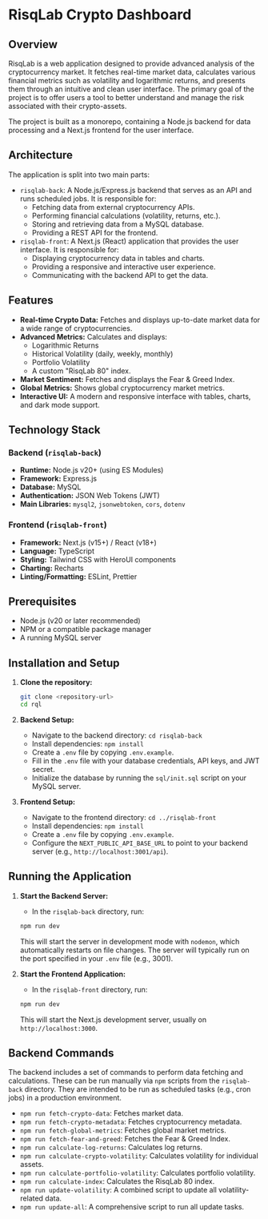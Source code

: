# RisqLab Crypto Dashboard

## Overview

RisqLab is a web application designed to provide advanced analysis of the cryptocurrency market. It fetches real-time market data, calculates various financial metrics such as volatility and logarithmic returns, and presents them through an intuitive and clean user interface. The primary goal of the project is to offer users a tool to better understand and manage the risk associated with their crypto-assets.

The project is built as a monorepo, containing a Node.js backend for data processing and a Next.js frontend for the user interface.

## Architecture

The application is split into two main parts:

-   `risqlab-back`: A Node.js/Express.js backend that serves as an API and runs scheduled jobs. It is responsible for:
    -   Fetching data from external cryptocurrency APIs.
    -   Performing financial calculations (volatility, returns, etc.).
    -   Storing and retrieving data from a MySQL database.
    -   Providing a REST API for the frontend.
-   `risqlab-front`: A Next.js (React) application that provides the user interface. It is responsible for:
    -   Displaying cryptocurrency data in tables and charts.
    -   Providing a responsive and interactive user experience.
    -   Communicating with the backend API to get the data.

## Features

-   **Real-time Crypto Data:** Fetches and displays up-to-date market data for a wide range of cryptocurrencies.
-   **Advanced Metrics:** Calculates and displays:
    -   Logarithmic Returns
    -   Historical Volatility (daily, weekly, monthly)
    -   Portfolio Volatility
    -   A custom "RisqLab 80" index.
-   **Market Sentiment:** Fetches and displays the Fear & Greed Index.
-   **Global Metrics:** Shows global cryptocurrency market metrics.
-   **Interactive UI:** A modern and responsive interface with tables, charts, and dark mode support.

## Technology Stack

### Backend (`risqlab-back`)

-   **Runtime:** Node.js v20+ (using ES Modules)
-   **Framework:** Express.js
-   **Database:** MySQL
-   **Authentication:** JSON Web Tokens (JWT)
-   **Main Libraries:** `mysql2`, `jsonwebtoken`, `cors`, `dotenv`

### Frontend (`risqlab-front`)

-   **Framework:** Next.js (v15+) / React (v18+)
-   **Language:** TypeScript
-   **Styling:** Tailwind CSS with HeroUI components
-   **Charting:** Recharts
-   **Linting/Formatting:** ESLint, Prettier

## Prerequisites

-   Node.js (v20 or later recommended)
-   NPM or a compatible package manager
-   A running MySQL server

## Installation and Setup

1.  **Clone the repository:**
    ```bash
    git clone <repository-url>
    cd rql
    ```

2.  **Backend Setup:**
    -   Navigate to the backend directory: `cd risqlab-back`
    -   Install dependencies: `npm install`
    -   Create a `.env` file by copying `.env.example`.
    -   Fill in the `.env` file with your database credentials, API keys, and JWT secret.
    -   Initialize the database by running the `sql/init.sql` script on your MySQL server.

3.  **Frontend Setup:**
    -   Navigate to the frontend directory: `cd ../risqlab-front`
    -   Install dependencies: `npm install`
    -   Create a `.env` file by copying `.env.example`.
    -   Configure the `NEXT_PUBLIC_API_BASE_URL` to point to your backend server (e.g., `http://localhost:3001/api`).

## Running the Application

1.  **Start the Backend Server:**
    -   In the `risqlab-back` directory, run:
    ```bash
    npm run dev
    ```
    This will start the server in development mode with `nodemon`, which automatically restarts on file changes. The server will typically run on the port specified in your `.env` file (e.g., 3001).

2.  **Start the Frontend Application:**
    -   In the `risqlab-front` directory, run:
    ```bash
    npm run dev
    ```
    This will start the Next.js development server, usually on `http://localhost:3000`.

## Backend Commands

The backend includes a set of commands to perform data fetching and calculations. These can be run manually via `npm` scripts from the `risqlab-back` directory. They are intended to be run as scheduled tasks (e.g., cron jobs) in a production environment.

-   `npm run fetch-crypto-data`: Fetches market data.
-   `npm run fetch-crypto-metadata`: Fetches cryptocurrency metadata.
-   `npm run fetch-global-metrics`: Fetches global market metrics.
-   `npm run fetch-fear-and-greed`: Fetches the Fear & Greed Index.
-   `npm run calculate-log-returns`: Calculates log returns.
-   `npm run calculate-crypto-volatility`: Calculates volatility for individual assets.
-   `npm run calculate-portfolio-volatility`: Calculates portfolio volatility.
-   `npm run calculate-index`: Calculates the RisqLab 80 index.
-   `npm run update-volatility`: A combined script to update all volatility-related data.
-   `npm run update-all`: A comprehensive script to run all update tasks.
